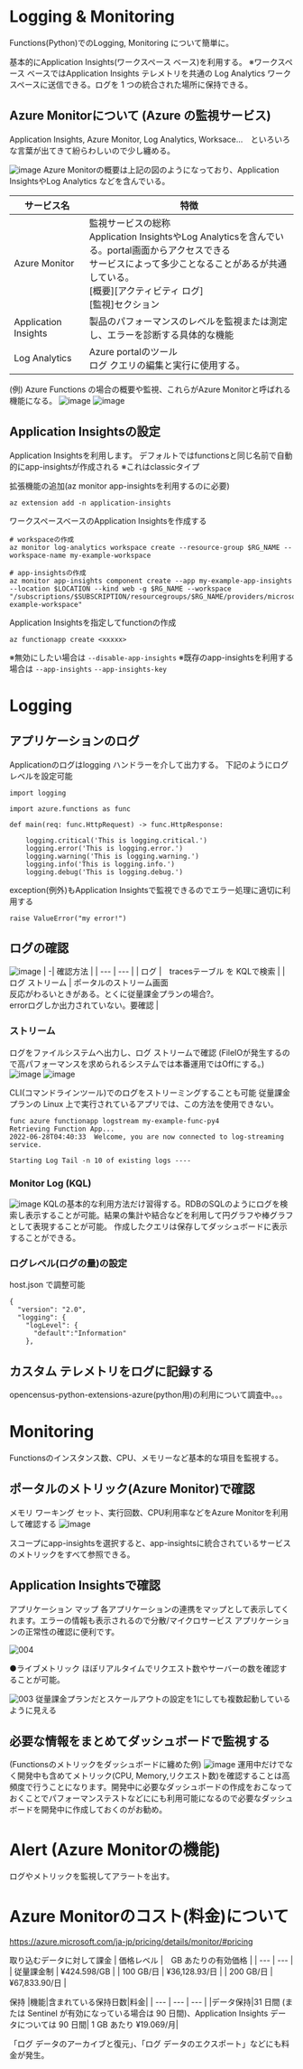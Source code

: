 # Logging & Monitoring

Functions(Python)でのLogging, Monitoring について簡単に。

基本的にApplication Insights(ワークスペース ベース)を利用する。
※ワークスペース ベースではApplication Insights テレメトリを共通の Log Analytics ワークスペースに送信できる。ログを 1 つの統合された場所に保持できる。

## Azure Monitorについて (Azure の監視サービス)
Application Insights, Azure Monitor, Log Analytics, Worksace...　といろいろな言葉が出てきて紛らわしいので少し纏める。

![image](./img/005.PNG)
Azure Monitorの概要は上記の図のようになっており、Application InsightsやLog Analytics などを含んでいる。

| サービス名 | 特徴 |
| --- | --- |
| Azure Monitor | 監視サービスの総称<br>Application InsightsやLog Analyticsを含んでいる。portal画面からアクセスできる<br>サービスによって多少ことなることがあるが共通している。<br>[概要][アクティビティ ログ]<br>[監視]セクション |
| Application Insights  | 製品のパフォーマンスのレベルを監視または測定し、エラーを診断する具体的な機能 |
| Log Analytics | Azure portalのツール<br> ログ クエリの編集と実行に使用する。|

(例) Azure Functions の場合の概要や監視、これらがAzure Monitorと呼ばれる機能になる。
![image](./img/006.PNG) ![image](./img/007.PNG) 



## Application Insightsの設定

Application Insightsを利用します。
デフォルトではfunctionsと同じ名前で自動的にapp-insightsが作成される ※これはclassicタイプ

拡張機能の追加(az monitor app-insightsを利用するのに必要)
```
az extension add -n application-insights
```

ワークスペースベースのApplication Insightsを作成する
```
# workspaceの作成
az monitor log-analytics workspace create --resource-group $RG_NAME --workspace-name my-example-workspace

# app-insightsの作成
az monitor app-insights component create --app my-example-app-insights --location $LOCATION --kind web -g $RG_NAME --workspace "/subscriptions/$SUBSCRIPTION/resourcegroups/$RG_NAME/providers/microsoft.operationalinsights/workspaces/my-example-workspace"
```

Application Insightsを指定してfunctionの作成
```
az functionapp create <xxxxx>
```
※無効にしたい場合は `--disable-app-insights`
※既存のapp-insightsを利用する場合は `--app-insights` `--app-insights-key`

# Logging

## アプリケーションのログ

Applicationのログはlogging ハンドラーを介して出力する。
下記のようにログレベルを設定可能

```
import logging

import azure.functions as func

def main(req: func.HttpRequest) -> func.HttpResponse:

    logging.critical('This is logging.critical.')
    logging.error('This is logging.error.')
    logging.warning('This is logging.warning.')  
    logging.info('This is logging.info.')
    logging.debug('This is logging.debug.')
```

exception(例外)もApplication Insightsで監視できるのでエラー処理に適切に利用する
```
raise ValueError("my error!")
```

## ログの確認

![image](./img/001.PNG)
| -| 確認方法 |
| --- | --- |
| ログ |　tracesテーブル を KQLで検索 |
| ログ ストリーム | ポータルのストリーム画面<br>反応がわるいときがある。とくに従量課金プランの場合?。<br>errorログしか出力されていない。要確認 |

### ストリーム
ログをファイルシステムへ出力し、ログ ストリームで確認
(FileIOが発生するので高パフォーマンスを求められるシステムでは本番運用ではOffにする。)
![image](./img/011.PNG)
![image](./img/010.PNG)

CLI(コマンドラインツール)でのログをストリーミングすることも可能
従量課金プランの Linux 上で実行されているアプリでは、この方法を使用できない。
```
func azure functionapp logstream my-example-func-py4
Retrieving Function App...
2022-06-28T04:40:33  Welcome, you are now connected to log-streaming service.

Starting Log Tail -n 10 of existing logs ----
```

### Monitor Log (KQL)
![image](./img/012.PNG)
KQLの基本的な利用方法だけ習得する。RDBのSQLのようにログを検索し表示することが可能。結果の集計や結合などを利用して円グラフや棒グラフとして表現することが可能。
作成したクエリは保存してダッシュボードに表示することができる。


### ログレベル(ログの量)の設定
host.json で調整可能
```
{
  "version": "2.0",
  "logging": {
    "logLevel": {
      "default":"Information"
    },
```

## カスタム テレメトリをログに記録する

opencensus-python-extensions-azure(python用)の利用について調査中。。。


# Monitoring

Functionsのインスタンス数、CPU、メモリーなど基本的な項目を監視する。

## ポータルのメトリック(Azure Monitor)で確認
メモリ ワーキング セット、実行回数、CPU利用率などをAzure Monitorを利用して確認する
![image](./img/008.PNG)

スコープにapp-insightsを選択すると、app-insightsに統合されているサービスのメトリックをすべて参照できる。

## Application Insightsで確認

アプリケーション マップ
各アプリケーションの連携をマップとして表示してくれます。エラーの情報も表示されるので分散/マイクロサービス アプリケーションの正常性の確認に便利です。

![004](./img/004.PNG)

●ライブメトリック
ほぼリアルタイムでリクエスト数やサーバーの数を確認することが可能。

![003](./img/003.PNG)
従量課金プランだとスケールアウトの設定を1にしても複数起動しているように見える

## 必要な情報をまとめてダッシュボードで監視する
(Functionsのメトリックをダッシュボードに纏めた例)
![image](./img/009.PNG)
運用中だけでなく開発中も含めてメトリック(CPU, Memory,リクエスト数)を確認することは高頻度で行うことになります。開発中に必要なダッシュボードの作成をおこなっておくことでパフォーマンステストなどににも利用可能になるので必要なダッシュボードを開発中に作成しておくのがお勧め。

# Alert (Azure Monitorの機能)

ログやメトリックを監視してアラートを出す。

# Azure Monitorのコスト(料金)について

https://azure.microsoft.com/ja-jp/pricing/details/monitor/#pricing


取り込むデータに対して課金
| 価格レベル |　GB あたりの有効価格 |
| --- | --- |
| 従量課金制 | ¥424.598/GB |
| 100 GB/日 | ¥36,128.93/日 |
| 200 GB/日 | ¥67,833.90/日 |

保持
|機能|含まれている保持日数|料金|
| --- | --- | --- |
|データ保持|31 日間 (または Sentinel が有効になっている場合は 90 日間)、Application Insights データについては 90 日間| 1 GB あたり ¥19.069/月|

「ログ データのアーカイブと復元」、「ログ データのエクスポート」などにも料金が発生。

